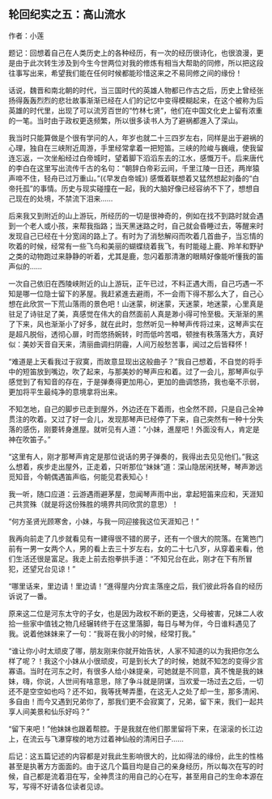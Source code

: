 ## 轮回纪实之五：高山流水     　　

作者：小莲  　　

题记：回想着自己在人类历史上的各种经历，有一次的经历很诗化，也很浪漫，更是由于此次转生涉及到今生今世两位对我的修炼有相当大帮助的同修，所以把这段往事写出来，希望我们能在任何时候都能珍惜这来之不易同修之间的缘份！  　　

话说，魏晋和南北朝的时代，当三国时代的英雄人物都已作古之后，历史上曾经张扬得轰轰烈烈的悲壮故事渐渐已经在人们的记忆中变得模糊起来，在这个被称为后英雄的时代里，出现了可以流芳百世的“竹林七贤”，他们在中国文化史上留有浓重的一笔。当时由于政权更迭频繁，所以很多读书人为了避祸都進入了深山。

我当时只能算做是个很有学问的人，年岁也就二十三四岁左右，同样是出于避祸的心理，独自在三峡附近周游，手里经常拿着一把短笛。三峡的险峻与巍峨，使我留连忘返，一次坐船经过白帝城时，望着脚下滔滔东去的江水，感慨万千。后来唐代的李白在这里写出流传千古的名句：“朝辞白帝彩云间，千里江陵一日还，两岸猿声啼不住，轻舟已过万重山。”(《早发白帝城》)  感慨着联想着又猛然想起刘备的“白帝托孤”的事情。历史与现实碰撞在一起，我的大脑好像已经容纳不下了，想想自己现在的处境，不禁流下泪来……  　　

后来我又到附近的山上游玩，所经历的一切是很神奇的，例如在找不到路时就会遇到一个老人或小孩，来帮我指路；当天黑迷路之时，自己就会昏睡过去，等醒来时发现自己已经在十分宽阔的路上了。有时为了消愁解闷而吹着几首曲子，当忘情的吹着的时候，经常有一些飞鸟和美丽的蝴蝶绕着我飞，有时能碰上鹿、羚羊和野驴之类的动物跑过来静静的听着，尤其是鹿，忽闪着那清澈的眼睛好像能听懂我的笛声似的……  　　

一次自己依旧在西陵峡附近的山上游玩，正午已过，不料正遇大雨，自己巧遇一不知是哪一位隐士留下的茅屋。我赶紧進去避雨，不一会雨下得不那么大了，自己心想在此欣赏一下荒山落雨的景色吧！山迷蒙，树迷蒙，天迷蒙，地迷蒙，心里真是驻足了诗驻足了美，真感觉在伟大的自然面前人真是渺小得可怜至极。天渐渐的黑了下来，风也渐渐小了好多，就在此时，忽然听见一种琴声传将过来，这琴声实在是超凡脱俗，透彻心扉，时而悠扬婉转，时而低吟苦唱，顿挫有秩落落大方，真好似：美妙天音自天来，清丽曲调扫阴霾，人间万般愁苦事，闻过之后皆释怀！

“难道是上天看我过于寂寞，而故意显现出这般曲子？”我自己想着，不自觉的将手中的短笛放到嘴边，吹了起来，与那美妙的琴声应和着。过了一会儿，那琴声似乎感觉到了有知音的存在，于是弹奏得更加用心，更加的曲调悠扬，我也毫不示弱，更加将平生最纯净的意境拿将出来。

不知怎地，自己的脚步已走到屋外，外边还在下着雨，也全然不顾，只是自己全神贯注的吹着。又过了好一会儿，发现那琴声已经停了下来，自己突然有一种十分失落的感伤，刚要转身進屋。就听见有人道：“小妹，進屋吧！外面没有人，肯定是神在吹笛子。”

“这里有人，刚才那琴声肯定是那位说话的男子弹奏的，我得出去见见他们。”我这么想着，疾步走出屋外，正走着，只听那位“妹妹”道：深山隐居闲抚琴，琴声渺远觅知音，今朝偶遇笛声临，何能见君表知心！

我一听，随口应道：云游遇雨避茅屋，忽闻琴声雨中出，拿起短笛来应和，天涯知己共赏殊（就是将这份殊胜的境界共同欣赏的意思）！

“何方圣贤光顾寒舍，小妹，与我一同迎接我这位天涯知己！”

我再向前走了几步就看见有一建得很不错的房子，还有一个很大的院落。在篱笆门前有一男一女两个人，男的看上去三十岁左右，女的二十七八岁，从穿着来看，他们生活还很是富足。我走上前去抱拳拱手道：“不知兄台在此，刚才在下有所冒犯，还望兄台见谅！”

“哪里话来，里边请！里边请！”進得屋内分宾主落座之后，我们彼此将各自的经历诉说了一番。  　　

原来这二位是河东太守的子女，也是因为政权不断的更迭，父母被害，兄妹二人收拾一些家中值钱之物几经辗转终于在这里落脚，每日与琴为伴，今日谁料遇见了我。说着他妹妹来了一句：“我哥在我小的时候，经常打我。”

“谁让你小时太顽皮了哪，朋友刚来你就开始告状，人家不知道的以为我把你怎么样了呢？！我这个小妹从小很顽皮，可是到长大了的时候，她就不知怎的变得少言寡语。当时在河东之时，有很多人给小妹提亲，可她就是不同意，真不愧是我的妹妹，嗨，你说，人世间有啥意思，除了争斗就是阴谋，当欢爱一场过去之后，一切还不是空空如也吗？还不如，我等抚琴弄墨，在这无人之处了却一生，那多清闲、多自由！而今又遇到兄弟你了，那我们更不会寂寞了，兄弟，留下来，我们一起共享人间美景和仙乐好吗？”

“留下来吧！”他妹妹也跟着帮腔。于是我就在他们那里留将下来，在滚滚的长江边上，在流云与飞瀑穿梭的地方过着神仙般的清闲日子……  　　

后记：这五篇记述的内容都是对我此生影响很大的，比如得法的缘份，此生的性格甚至是执著方方面面的。由于这几个篇目均是自己的亲身经历，所以每次在写的时候，自己都是流着泪在写，全神贯注的用自己的心在写，甚至用自己的生命本源在写，写得不好请各位读者见谅。 